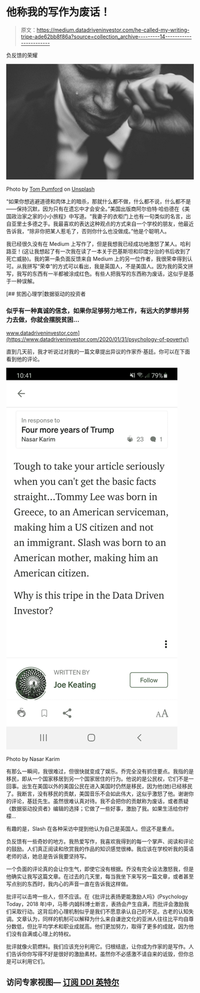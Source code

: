 # 他称我的写作为废话！

> 原文：<https://medium.datadriveninvestor.com/he-called-my-writing-tripe-ade62bb8f86a?source=collection_archive---------14----------------------->

负反馈的荣耀

![](img/c881f00982e20bcd067e60d05d3e66d4.png)

Photo by [Tom Pumford](https://unsplash.com/@tompumford?utm_source=medium&utm_medium=referral) on [Unsplash](https://unsplash.com?utm_source=medium&utm_medium=referral)

“如果你想逃避道德和肉体上的暗杀，那就什么都不做，什么都不说，什么都不是——保持沉默，因为只有在遗忘中才会安全。”美国出版商阿尔伯特·哈伯德在《美国政治家之家的小小旅程》中写道。“我妻子的衣柜门上也有一句类似的名言，出自亚里士多德之手。我最喜欢的表达这种观点的方式来自一个学校的朋友，他最近告诉我，“除非你把某人惹毛了，否则你什么也没做成。”他是个聪明人。

我已经很久没有在 Medium 上写作了，但是我想我已经成功地激怒了某人。哈利路亚！(这让我想起了有一次我在读了一本关于巴基斯坦和印度分治的书后收到了死亡威胁)。我的第一条负面反馈来自 Medium 上的另一位作者，我很荣幸得到认可。从我拼写“荣幸”的方式可以看出，我是英国人，不是美国人。因为我的英文拼写，我写的东西有一半都被涂成红色。有些人把我写的东西称为废话，这似乎是基于一种误解。

[](https://www.datadriveninvestor.com/2020/01/31/psychology-of-poverty/) [## 贫困心理学|数据驱动的投资者

### 似乎有一种真诚的信念，如果你足够努力地工作，有远大的梦想并努力去做，你就会摆脱贫困…

www.datadriveninvestor.com](https://www.datadriveninvestor.com/2020/01/31/psychology-of-poverty/) 

直到几天前，我才听说过对我的一篇文章提出异议的作家乔·基廷。你可以在下面看到他的评论。

![](img/b9cff8e88ac3ba0320bfb9a3829805f8.png)

Photo by Nasar Karim

有那么一瞬间，我很难过，但很快就变成了娱乐。乔完全没有抓住要点。我指的是移民，即从一个国家移居到另一个国家居住的行为。他说的是公民权，它们不是一回事。出生在美国以外的美国公民在进入美国时仍然是移民，因为他(她)已经移民了。我断言，没有移民的贡献，美国音乐不会如此伟大，这似乎激怒了他。谢谢你的评论，基廷先生。虽然很难认真对待。我不会把你的贡献称为废话，或者质疑《数据驱动投资者》编辑的选择；它做了一些好事，激励了我。如果生活给你柠檬…

有趣的是，Slash 在各种采访中提到他认为自己是英国人。但这不是重点。

负反馈有一些奇妙的地方。我热爱写作，我喜欢我得到的每一个掌声、阅读和评论的鼓励。人们真正阅读和欣赏我的作品的知识感觉很棒。我应该在学校听我的英语老师的话，她总是告诉我要坚持写。

一个负面的评论真的会让你生气，即使它没有根据。乔没有完全设法激怒我，但是他确实让我写这篇文章。在过去的几天里，每当我坐下来写另一篇文章，或者甚至写点别的东西时，我内心的声音一直在告诉我这样做。

批评可以击垮一些人，但不应该。在《批评比表扬更能激励人吗》(Psychology Today，2018 年)中，马蒂·内姆科博士断言，表扬会产生自满，而批评会激励我们采取行动。这背后的心理机制似乎是我们不愿意承认自己的不足。古老的认知失调。文章认为，同样的机制可以解释为什么来自谦逊文化的亚洲人往往比平均自尊分数低，但比平均学术和职业成就高。他们更加努力，取得了更多的成就，因为他们没有自满或心理上的特权。

批评就像火箭燃料。我们应该充分利用它。归根结底，让你成为作家的是写作。人们告诉你你写得不好是很好的激励素材。虽然你不必感激不请自来的诋毁，但你总是可以利用它们。

## 访问专家视图— [订阅 DDI 英特尔](https://datadriveninvestor.com/ddi-intel)